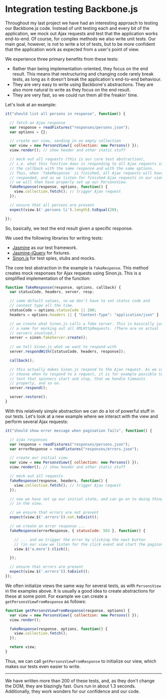 Integration testing Backbone.js
===============================

Throughout my last project we have had an interesting approach to
testing our Backbone.js code. Instead of unit testing each and every bit
of the application, we mock out Ajax requests and test that the
application works end-to-end. Of course, for complex methods we also
write unit tests. Our main goal, however, is not to write a lot of
tests, but to be more confident that the application work as expected
from a user's point of view.

We experience three primary benefits from these tests:

* Rather than being implementation-oriented, they focus on the end
  result. This means that restructuring and changing code rarely break
  tests, as long as it doesn't break the application's end-to-end
  behaviour.
* They are very easy to write using Backbone's abstractions. They are
  also more natural to write as they focus on the end result.
* They are very fast, so we could run them all the freakin' time.

Let's look at an example:

```javascript
it("should list all persons in response", function() {

  // fetch an Ajax response
  var response = readFixtures("responses/persons.json");
  var options = {};

  // create our view, sending in an empty collection
  var view = new PersonsView({ collection: new Persons() });
  view.render(); // show header and other static stuff

  // mock out all requests (this is our core test abstraction),
  // i.e. what this function does is responding to all Ajax requests in
  // the callback with the same response and with the same options.
  // Thus, when `fakeResponse` is finished, all Ajax requests will have
  // responded, and as we listen for finished Ajax requests in our view,
  // we will then have properly set up our PersonsView.
  fakeResponse(response, options, function() {
    view.collection.fetch(); // trigger Ajax request
  });

  // ensure that all persons are present
  expect(view.$('.persons li').length).toEqual(20);

});
```

So, basically, we test the end result given a specific response.

We used the following libraries for writing tests:

* [Jasmine](http://pivotal.github.com/jasmine/) as our test framework.
* [Jasmine-jQuery](https://github.com/velesin/jasmine-jquery) for
  fixtures.
* [Sinon.js](http://sinonjs.org/) for test spies, stubs and mocks.

The core test abstraction in the example is `fakeResponse`. This method
creates mock responses for Ajax requests using Sinon.js. This is a
simplified implementation of the function:

```javascript
function fakeResponse(response, options, callback) {
  var statusCode, headers, server, resp;

  // some default values, so we don't have to set status code and
  // content type all the time.
  statusCode = options.statusCode || 200;
  headers = options.headers || { "Content-Type": "application/json" }

  // we create what Sinon.js calls a fake server. This is basically just
  // a name for mocking out all XMLHttpRequests. (There are no actual
  // servers involved.)
  server = sinon.fakeServer.create();
  
  // we tell Sinon.js what we want to respond with
  server.respondWith([statusCode, headers, response]);

  callback();

  // this actually makes Sinon.js respond to the Ajax request. As we can
  // choose when to respond to a request, it is for example possible to
  // test that spinners start and stop, that we handle timeouts
  // properly, and so on.
  server.respond();

  server.restore();
}
```

With this relatively simple abstraction we can do a lot of powerful
stuff in our tests. Let's look at a new example where we interact with
the view and perform several Ajax requests:

```javascript
it("should show error message when pagination fails", function() {

  // ajax responses
  var response = readFixtures("responses/persons.json");
  var errorResponse = readFixtures("responses/errors.json");

  // create our initial view
  var view = new PersonsView({ collection: new Persons() });
  view.render(); // show header and other static stuff

  // mock out all requests
  fakeResponse(response, headers, function() {
    view.collection.fetch(); // trigger Ajax request
  });

  // now we have set up our initial state, and can go on to doing things
  // in the view.

  // we ensure that errors are not present
  expect(view.$('.errors')).not.toExist();

  // we create an error response ...
  fakeResponse(errorResponse, { statusCode: 503 }, function() {

    // ... and we trigger the error by clicking the next button
    // (in our view we listen for the click event and start the pagination)
    view.$('a.more').click();

  });

  // ensure that errors are present
  expect(view.$('.errors')).toExist();
});
```

We often initialize views the same way for several tests, as with
`PersonsView` in the examples above. It is usually a good idea to create
abstractions for these at some point. For example we can create a
`getPersonsViewFromResponse` as follows:

```javascript
function getPersonsViewFromResponse(response, options) {
  var view = new PersonsView({ collection: new Persons() });
  view.render();

  fakeResponse(response, options, function() {
    view.collection.fetch();
  });

  return view;
}
```

Thus, we can call `getPersonsViewFromResponse` to initialize our view,
which makes our tests even easier to write.

---

We have written more than 200 of these tests, and, as they don't change
the DOM, they are blazingly fast. Ours run in about 1.3 seconds.
Additionally, they work wonders for our confidence and our code.
